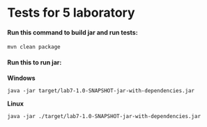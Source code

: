 # Tests for 5 laboratory 


#### Run this command to build jar and run tests: 

```
mvn clean package
```

#### Run this to run jar:
__Windows__
```
java -jar target/lab7-1.0-SNAPSHOT-jar-with-dependencies.jar
```
__Linux__
```
java -jar ./target/lab7-1.0-SNAPSHOT-jar-with-dependencies.jar
```
